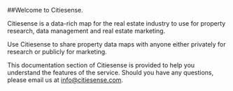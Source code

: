 ##Welcome to Citiesense. 

Citiesense is a data-rich map for the real estate industry to use for property research, data management and real estate marketing. 

Use Citiesense to share property data maps with anyone either privately for research or publicly for marketing. 

This documentation section of Citiesense is provided to help you understand the features of the service. Should you have any questions, please email us at info@citiesense.com.


